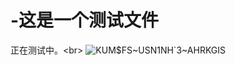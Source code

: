 # -这是一个测试文件
正在测试中。\<br>
![KUM$FS~USN1NH`3~AHRKGIS](https://user-images.githubusercontent.com/109092912/178311041-d7720f5b-16b1-48c0-9495-58af0f0cda73.jpg)
